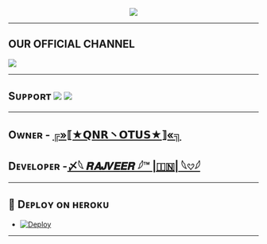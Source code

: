 <p align="center"> <img src="https://te.legra.ph/file/cbdd9620e853d1148b430.jpg"> </p>

-------------------------------------------------

## OUR OFFICIAL CHANNEL
<a href="https://t.me/RealVinCenZo"><img src="https://img.shields.io/badge/OFFICIAL%20CHANNEL-red.svg?logo=Telegram"></a>

-------------------------------------------------

## Sᴜᴘᴘᴏʀᴛ <a href="https://telegram.me/VinCenZoSupport"><img src="https://img.shields.io/badge/Join-SUPPORT%20GROUP-red.svg?logo=Telegram"></a> <a href="https://telegram.me/RealVinCenZo"><img src="https://img.shields.io/badge/Join-SUPPORT%20CHANNEL-red.svg?logo=Telegram"></a>

-------------------------------------------------

## Oᴡɴᴇʀ - [╔»⟦★𝗤𝗡𝗥丶𝗢𝗧𝗨𝗦★⟧«╗](https://telegram.me/AntibanUserName) 
## Dᴇᴠᴇʟᴏᴘᴇʀ -[〆𓆩 𝑹𝑨𝑱𝑽𝑬𝑬𝑹 𓆪™ |🇮🇳| 𓆩𔘓𓆪](https://telegram.me/XD_RAJVEER)

-------------------------------------------------

## 🚀 Dᴇᴘʟᴏʏ ᴏɴ ʜᴇʀᴏᴋᴜ  
- [![Deploy](https://www.herokucdn.com/deploy/button.svg)](https://heroku.com/deploy)

------------------------------------------------
